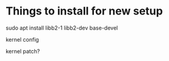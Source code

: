 # Things to install for new setup

sudo apt install libb2-1 libb2-dev base-devel

kernel config

kernel patch?
